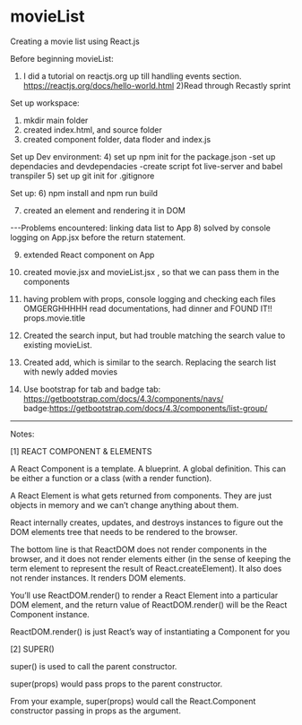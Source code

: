 # movieList
Creating a movie list using React.js

Before beginning movieList:
1) I did a tutorial on reactjs.org up till handling events section. https://reactjs.org/docs/hello-world.html
2)Read through Recastly sprint


Set up workspace:
1) mkdir main folder
2) created index.html, and source folder
3) created component folder, data floder and index.js

Set up Dev environment:
4) set up npm init for the package.json 
    -set up dependacies and devdependacies
    -create script fot live-server and babel transpiler
5) set up git init for .gitignore

Set up:
6) npm install and npm run build

7) created an element and rendering it in DOM

---Problems encountered: linking data list to App
8) solved by console logging on App.jsx before the return statement.

9) extended React component on App

10) created movie.jsx and movieList.jsx , so that we can pass them in the components

11) having problem with props, console logging and checking each files
OMGERGHHHHH read documentations, had dinner and FOUND IT!! props.movie.title

12) Created the search input, but had trouble matching the search value to existing movieList.

13) Created add, which is similar to the search. Replacing the search list with newly added movies

14) Use bootstrap for tab and badge
tab: https://getbootstrap.com/docs/4.3/components/navs/
badge:https://getbootstrap.com/docs/4.3/components/list-group/


------------------------------------------------------------
Notes:

[1] REACT COMPONENT & ELEMENTS

A React Component is a template. A blueprint. A global definition. 
This can be either a function or a class (with a render function).

A React Element is what gets returned from components. 
They are just objects in memory and we can’t change anything about them.

React internally creates, updates, 
and destroys instances to figure out the DOM elements tree that needs to be rendered to the browser.

The bottom line is that ReactDOM does not render components in the browser, 
and it does not render elements either (in the sense of keeping the term element to 
represent the result of React.createElement). It also does not render instances. 
It renders DOM elements.

You’ll use ReactDOM.render() to render a React Element into a particular DOM element, 
and the return value of ReactDOM.render() will be the React Component instance.

ReactDOM.render() is just React’s way of instantiating a Component for you

[2] SUPER()

super() is used to call the parent constructor.

super(props) would pass props to the parent constructor.

From your example, super(props) would call the React.Component constructor passing in props as the argument.